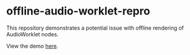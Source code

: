 # offline-audio-worklet-repro

This repository demonstrates a potential issue with offline rendering of AudioWorklet nodes.

View the demo [here](https://jackschaedler.github.io/offline-audio-worklet-repro/).
